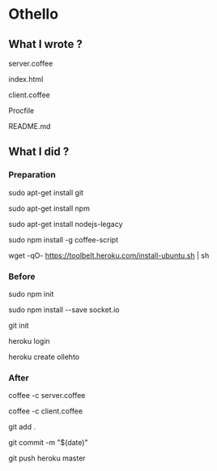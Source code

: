 # Othello

## What I wrote ?

server.coffee

index.html

client.coffee

Procfile

README.md

## What I did ?

### Preparation

sudo apt-get install git

sudo apt-get install npm

sudo apt-get install nodejs-legacy

sudo npm install -g coffee-script

wget -qO- https://toolbelt.heroku.com/install-ubuntu.sh | sh

### Before

sudo npm init

sudo npm install --save socket.io

git init

heroku login

heroku create ollehto

### After

coffee -c server.coffee

coffee -c client.coffee

git add .

git commit -m "$(date)"

git push heroku master

